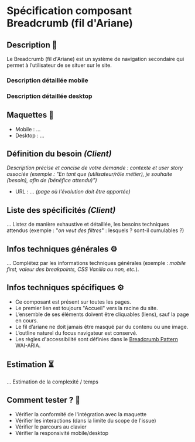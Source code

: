 # Spécification composant Breadcrumb (fil d'Ariane)

## Description 📝

Le Breadcrumb (fil d'Ariane) est un système de navigation secondaire qui permet à l’utilisateur de se situer sur le site.

### Description détaillée mobile

### Description détaillée desktop

## Maquettes 📸

- Mobile : …
- Desktop : …

## Définition du besoin _(Client)_

_Description précise et concise de votre demande : contexte et user story associée (exemple : "En tant que (utilisateur/rôle métier), je souhaite (besoin), afin de (bénéfice attendu)")_

- URL : … _(page où l'évolution doit être apportée)_

## Liste des spécificités _(Client)_

… Listez de manière exhaustive et détaillée, les besoins techniques attendus (exemple : "_on veut des filtres_" : lesquels ? sont-il cumulables ?)

## Infos techniques générales ⚙️

… Complétez par les informations techniques générales (exemple : _mobile first, valeur des breakpoints, CSS Vanilla ou non, etc._).

## Infos techniques spécifiques ⚙️

- Ce composant est présent sur toutes les pages.
- Le premier lien est toujours "Accueil" vers la racine du site.
- L’ensemble de ses éléments doivent être cliquables (liens), sauf la page en cours.
- Le fil d’ariane ne doit jamais être masqué par du contenu ou une image.
- L’outline naturel du focus navigateur est conservé.
- Les règles d'accessibilité sont définies dans le [Breadcrumb Pattern](https://www.w3.org/TR/wai-aria-practices/#breadcrumb) WAI-ARIA.

## Estimation ⏳

… Estimation de la complexité / temps

## Comment tester ? 🧪

- Vérifier la conformité de l'intégration avec la maquette
- Vérifier les interactions (dans la limite du scope de l'issue)
- Vérifier le parcours au clavier
- Vérifier la responsivité mobile/desktop
